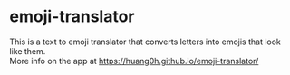 # emoji-translator
This is a text to emoji translator that converts letters into emojis that look like them.
<br />
More info on the app at https://huang0h.github.io/emoji-translator/
